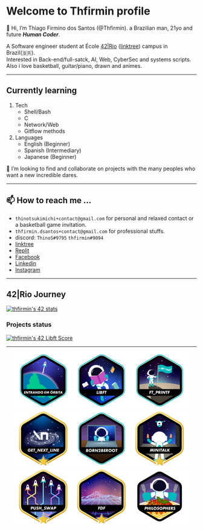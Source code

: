 # Welcome to Thfirmin profile

👋 Hi, I’m Thiago Firmino dos Santos (@Thfirmin). a Brazilian man, 21yo and future _**Human Coder**_.

A Software engineer student at École [42|Rio](https://42.rio/) ([linktree](https://linktr.ee/42Rio)) campus in Brazil(🇧🇷).   
Interested in Back-end/full-satck, AI, Web, CyberSec and systems scripts.   
Also i love basketball, guitar/piano, drawn and animes.

***

## Currently learning

1. Tech
	* Shell/Bash
	* C
	* Network/Web
	* Gitflow methods
2. Languages
	* English (Beginner)
	* Spanish (Intermediary)
	* Japanese (Beginner)

💞️ I’m looking to find and collaborate on projects with the many peoples who want a new incredible dares.

***

## 📫 How to reach me ...

- `thinotsukimichi+contact@gmail.com` for personal and relaxed contact or a basketball game invitation.
- `thfirmin.dsantos+contact@gmail.com` for professional stuffs.   
- discord: `ThinoS#9795` `thfirmin#9094`
- [linktree](https://linktr.ee/thfirmin)
- [Replit](https://replit.com/@Thfirmin)
- [Facebook](https://www.facebook.com/thiago.firmino.965/)
- [Linkedin](https://www.linkedin.com/in/thfirmin)
- [Instagram](https://www.instagram.com/thfirmin/)

***

## 42|Rio Journey

[![thfirmin's 42 stats](https://badge42.vercel.app/api/v2/cl7r5zt3300060gjfnil6mwa1/stats?cursusId=21&coalitionId=piscine)](https://github.com/JaeSeoKim/badge42)

### Projects status

<a href="https://github.com/JaeSeoKim/badge42"><img src="https://badge42.vercel.app/api/v2/cl7r5zt3300060gjfnil6mwa1/project/2582226" alt="thfirmin's 42 Libft Score" /></a>


*** 

<div align="center">

[![Basecamp](https://github.com/Thfirmin/Thfirmin/blob/main/srcs/42_badges/phase_onee.png)](https://github.com/Thfirmin/Basecamp_42Rio.git)
[![Libft](https://github.com/Thfirmin/Thfirmin/blob/main/srcs/42_badges/libfte.png)](https://github.com/Thfirmin/Libft.git)
[![ftprintf](https://github.com/Thfirmin/Thfirmin/blob/main/srcs/42_badges/ft_printfe.png)](https://github.com/Thfirmin/ft_printf.git)
[![GNL](https://github.com/Thfirmin/Thfirmin/blob/main/srcs/42_badges/get_next_linem.png)](https://github.com/Thfirmin/get_next_line.git)
[![B2BR](https://github.com/Thfirmin/Thfirmin/blob/main/srcs/42_badges/born2beroote.png)](#)
[![Minitalk](https://github.com/Thfirmin/Thfirmin/blob/main/srcs/42_badges/minitalkm.png)](https://github.com/Thfirmin/Minitalk.git)
[![PushSwap](https://github.com/Thfirmin/Thfirmin/blob/main/srcs/42_badges/push_swapm.png)](https://github.com/Thfirmin/Push_Swap.git)
[![FdF](https://github.com/Thfirmin/Thfirmin/blob/main/srcs/42_badges/fdfm.png)](https://github.com/Thfirmin/FdF.git)
[![philosophers](https://github.com/Thfirmin/Thfirmin/blob/main/srcs/42_badges/philosophersn.png)](https://github.com/Thfirmin/Philosophers.git)

</div>

<!---
Thfirmin/Thfirmin is a ✨ special ✨ repository because its `README.md` (this file) appears on your GitHub profile.
You can click the Preview link to take a look at your changes.
---->
